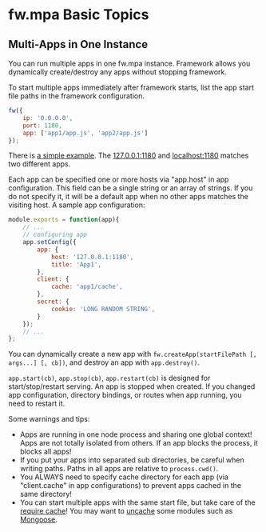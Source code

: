 # fw.mpa Basic Topics #

## Multi-Apps in One Instance ##

You can run multiple apps in one fw.mpa instance.
Framework allows you dynamically create/destroy any apps without stopping framework.

To start multiple apps immediately after framework starts, list the app start file paths in the framework configuration.

```js
fw({
	ip: '0.0.0.0',
	port: 1180,
	app: ['app1/app.js', 'app2/app.js']
});
```

There is [a simple example](../../examples/multi_apps).
The [127.0.0.1:1180](http://127.0.0.1:1180) and [localhost:1180](http://localhost:1180) matches two different apps.

Each app can be specified one or more hosts via "app.host" in app configuration.
This field can be a single string or an array of strings.
If you do not specify it, it will be a default app when no other apps matches the visiting host.
A sample app configuration:

```js
module.exports = function(app){
	// ...
	// configuring app
	app.setConfig({
		app: {
			host: '127.0.0.1:1180',
			title: 'App1',
		},
		client: {
			cache: 'app1/cache',
		},
		secret: {
			cookie: 'LONG RANDOM STRING',
		}
	});
	// ...
};
```

You can dynamically create a new app with `fw.createApp(startFilePath [, args...] [, cb])`, and destroy an app with `app.destroy()`.

`app.start(cb)`, `app.stop(cb)`, `app.restart(cb)` is designed for start/stop/restart serving.
An app is stopped when created.
If you changed app configuration, directory bindings, or routes when app running, you need to restart it.

Some warnings and tips:

* Apps are running in one node process and sharing one global context! Apps are not totally isolated from others. If an app blocks the process, it blocks all apps!
* If you put your apps into separated sub directories, be careful when writing paths. Paths in all apps are relative to `process.cwd()`.
* You ALWAYS need to specify cache directory for each app (via "client.cache" in app configurations) to prevent apps cached in the same directory!
* You can start multiple apps with the same start file, but take care of the [require cache](https://nodejs.org/api/modules.html#modules_caching)! You may want to [uncache](https://www.npmjs.com/package/require-uncache) some modules such as [Mongoose](https://www.npmjs.com/package/mongoose).
